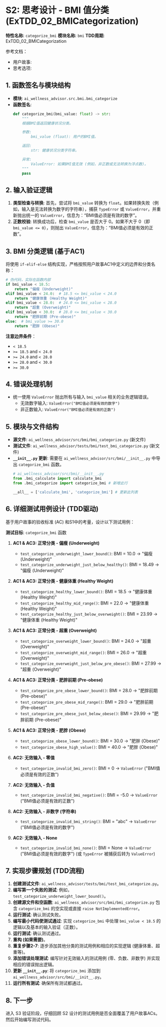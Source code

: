 # S2: 思考设计 - BMI 值分类 (ExTDD_02_BMICategorization)

**特性名称**: `categorize_bmi`
**模块名称**: `bmi`
**TDD周期**: ExTDD_02_BMICategorization

参考文档：
*   用户故事: <mcfile name="_user_story_bmi_categorize.md" path="/Users/bowhead/ai_dev_exercise_tdd/ai_wellness_advisor/dev_cycles/bmi/ExTDD_02_BMICategorization/_user_story_bmi_categorize.md"></mcfile>
*   思考选项: <mcfile name="_s1_think_options_bmi_categorize.md" path="/Users/bowhead/ai_dev_exercise_tdd/ai_wellness_advisor/dev_cycles/bmi/ExTDD_02_BMICategorization/_s1_think_options_bmi_categorize.md"></mcfile>

## 1. 函数签名与模块结构

*   **模块**: `ai_wellness_advisor.src.bmi.bmi_categorize`
*   **函数签名**:
    ```python
    def categorize_bmi(bmi_value: float) -> str:
        """
        根据BMI值返回健康状况分类。

        参数:
            bmi_value (float): 用户的BMI值。

        返回:
            str: 健康状况分类字符串。

        异常:
            ValueError: 如果BMI值无效 (例如，非正数或无法转换为浮点数)。
        """
        pass
    ```

## 2. 输入验证逻辑

1.  **类型检查与转换**: 首先，尝试将 `bmi_value` 转换为 `float`。如果转换失败（例如，输入是无法转换为数字的字符串），捕获 `TypeError` 或 `ValueError`，并重新抛出统一的 `ValueError`，信息为：“BMI值必须是有效的数字”。
2.  **正数校验**: 转换成功后，检查 `bmi_value` 是否大于 0。如果不大于 0（即 `bmi_value <= 0`），则抛出 `ValueError`，信息为：“BMI值必须是有效的正数”。

## 3. BMI 分类逻辑 (基于AC1)

将使用 `if-elif-else` 结构实现，严格按照用户故事AC1中定义的边界和分类名称：

```python
# 伪代码，实际在函数内部
if bmi_value < 18.5:
    return "偏瘦 (Underweight)"
elif bmi_value < 24.0:  # 18.5 <= bmi_value < 24.0
    return "健康体重 (Healthy Weight)"
elif bmi_value < 28.0:  # 24.0 <= bmi_value < 28.0
    return "超重 (Overweight)"
elif bmi_value < 30.0:  # 28.0 <= bmi_value < 30.0
    return "肥胖前期 (Pre-obese)"
else:  # bmi_value >= 30.0
    return "肥胖 (Obese)"
```

**注意边界条件**：
*   `< 18.5`
*   `>= 18.5` and `< 24.0`
*   `>= 24.0` and `< 28.0`
*   `>= 28.0` and `< 30.0`
*   `>= 30.0`

## 4. 错误处理机制

*   统一使用 `ValueError` 抛出所有与输入 `bmi_value` 相关的业务逻辑错误。
    *   无效数字输入: `ValueError("BMI值必须是有效的数字")`
    *   非正数输入: `ValueError("BMI值必须是有效的正数")`

## 5. 模块与文件结构

*   **源文件**: `ai_wellness_advisor/src/bmi/bmi_categorize.py` (新文件)
*   **测试文件**: `ai_wellness_advisor/tests/bmi/test_bmi_categorize.py` (新文件)
*   **`__init__.py` 更新**: 需要在 `ai_wellness_advisor/src/bmi/__init__.py` 中导出 `categorize_bmi` 函数。
    ```python
    # ai_wellness_advisor/src/bmi/__init__.py
    from .bmi_calculate import calculate_bmi
    from .bmi_categorize import categorize_bmi # 新增此行

    __all__ = ['calculate_bmi', 'categorize_bmi'] # 更新此列表
    ```

## 6. 详细测试用例设计 (TDD驱动)

基于用户故事的验收标准 (AC) 和S1中的考量，设计以下测试用例：

**测试目标**: `categorize_bmi` 函数

1.  **AC1 & AC3: 正常分类 - 偏瘦 (Underweight)**
    *   `test_categorize_underweight_lower_bound()`: BMI = 10.0 -> "偏瘦 (Underweight)"
    *   `test_categorize_underweight_just_below_healthy()`: BMI = 18.49 -> "偏瘦 (Underweight)"

2.  **AC1 & AC3: 正常分类 - 健康体重 (Healthy Weight)**
    *   `test_categorize_healthy_lower_bound()`: BMI = 18.5 -> "健康体重 (Healthy Weight)"
    *   `test_categorize_healthy_mid_range()`: BMI = 22.0 -> "健康体重 (Healthy Weight)"
    *   `test_categorize_healthy_just_below_overweight()`: BMI = 23.99 -> "健康体重 (Healthy Weight)"

3.  **AC1 & AC3: 正常分类 - 超重 (Overweight)**
    *   `test_categorize_overweight_lower_bound()`: BMI = 24.0 -> "超重 (Overweight)"
    *   `test_categorize_overweight_mid_range()`: BMI = 26.0 -> "超重 (Overweight)"
    *   `test_categorize_overweight_just_below_pre_obese()`: BMI = 27.99 -> "超重 (Overweight)"

4.  **AC1 & AC3: 正常分类 - 肥胖前期 (Pre-obese)**
    *   `test_categorize_pre_obese_lower_bound()`: BMI = 28.0 -> "肥胖前期 (Pre-obese)"
    *   `test_categorize_pre_obese_mid_range()`: BMI = 29.0 -> "肥胖前期 (Pre-obese)"
    *   `test_categorize_pre_obese_just_below_obese()`: BMI = 29.99 -> "肥胖前期 (Pre-obese)"

5.  **AC1 & AC3: 正常分类 - 肥胖 (Obese)**
    *   `test_categorize_obese_lower_bound()`: BMI = 30.0 -> "肥胖 (Obese)"
    *   `test_categorize_obese_high_value()`: BMI = 40.0 -> "肥胖 (Obese)"

6.  **AC2: 无效输入 - 零值**
    *   `test_categorize_invalid_bmi_zero()`: BMI = 0 -> `ValueError` ("BMI值必须是有效的正数")

7.  **AC2: 无效输入 - 负值**
    *   `test_categorize_invalid_bmi_negative()`: BMI = -5.0 -> `ValueError` ("BMI值必须是有效的正数")

8.  **AC2: 无效输入 - 非数字 (字符串)**
    *   `test_categorize_invalid_bmi_string()`: BMI = "abc" -> `ValueError` ("BMI值必须是有效的数字")

9.  **AC2: 无效输入 - None**
    *   `test_categorize_invalid_bmi_none()`: BMI = None -> `ValueError` ("BMI值必须是有效的数字") (或 `TypeError` 被捕获后转为 `ValueError`)

## 7. 实现步骤规划 (TDD流程)

1.  **创建测试文件**: `ai_wellness_advisor/tests/bmi/test_bmi_categorize.py`。
2.  **编写第一个失败的测试**: 例如，`test_categorize_underweight_lower_bound()`。
3.  **创建源文件和空函数**: `ai_wellness_advisor/src/bmi/bmi_categorize.py` 包含 `categorize_bmi` 的空实现或直接 `raise NotImplementedError`。
4.  **运行测试**: 确认测试失败。
5.  **编写最小代码使测试通过**: 实现 `categorize_bmi` 中处理 `bmi_value < 18.5` 的逻辑以及基本的输入验证（正数）。
6.  **运行测试**: 确认测试通过。
7.  **重构 (如果需要)**。
8.  **重复步骤2-7**: 逐步添加其他分类的测试用例和相应的实现逻辑 (健康体重、超重等)。
9.  **添加错误处理测试**: 编写针对无效输入的测试用例 (零、负数、非数字) 并实现相应的错误抛出逻辑。
10. **更新 `__init__.py`**: 将 `categorize_bmi` 添加到 `ai_wellness_advisor/src/bmi/__init__.py`。
11. **运行所有测试**: 确保所有测试都通过。

## 8. 下一步

进入 S3 验证阶段，仔细回顾 S2 设计的测试用例是否全面覆盖了用户故事ACs。然后开始编写测试代码。
